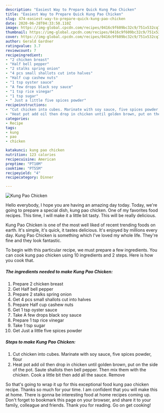 ```yaml
---
description: "Easiest Way to Prepare Quick Kung Pao Chicken"
title: "Easiest Way to Prepare Quick Kung Pao Chicken"
slug: 474-easiest-way-to-prepare-quick-kung-pao-chicken
date: 2020-06-28T04:33:50.110Z
image: https://img-global.cpcdn.com/recipes/0416c9f609bc32c9/751x532cq70/kung-pao-chicken-recipe-main-photo.jpg
thumbnail: https://img-global.cpcdn.com/recipes/0416c9f609bc32c9/751x532cq70/kung-pao-chicken-recipe-main-photo.jpg
cover: https://img-global.cpcdn.com/recipes/0416c9f609bc32c9/751x532cq70/kung-pao-chicken-recipe-main-photo.jpg
author: Gerald Gardner
ratingvalue: 3.7
reviewcount: 7
recipeingredient:
- "2 chicken breast"
- "Half bell pepper"
- "2 stalks spring onion"
- "4 pcs small shallots cut into halves"
- "Half cup cashew nuts"
- "1 tsp oyster sauce"
- "A few drops black soy sauce"
- "1 tsp rice vinegar"
- "1 tsp sugar"
- " Just a little five spices powder"
recipeinstructions:
- "Cut chicken into cubes. Marinate with soy sauce, five spices powder, flour"
- "Heat pot add oil then drop in chicken until golden brown, put on the side of the pot. Saute shallots then bell pepper. Then mix them with the chicken. Cook a little bit then add all the sauce. Remove"
categories:
- Recipe
tags:
- kung
- pao
- chicken

katakunci: kung pao chicken 
nutrition: 123 calories
recipecuisine: American
preptime: "PT10M"
cooktime: "PT55M"
recipeyield: "4"
recipecategory: Dinner

---
```



![Kung Pao Chicken](https://img-global.cpcdn.com/recipes/0416c9f609bc32c9/751x532cq70/kung-pao-chicken-recipe-main-photo.jpg)

Hello everybody, I hope you are having an amazing day today. Today, we're going to prepare a special dish, kung pao chicken. One of my favorites food recipes. This time, I will make it a little bit tasty. This will be really delicious.

Kung Pao Chicken is one of the most well liked of recent trending foods on earth. It's simple, it's quick, it tastes delicious. It's enjoyed by millions every day. Kung Pao Chicken is something which I've loved my whole life. They're fine and they look fantastic.




To begin with this particular recipe, we must prepare a few ingredients. You can cook kung pao chicken using 10 ingredients and 2 steps. Here is how you cook that.

##### The ingredients needed to make Kung Pao Chicken:

1. Prepare 2 chicken breast
1. Get Half bell pepper
1. Prepare 2 stalks spring onion
1. Get 4 pcs small shallots cut into halves
1. Prepare Half cup cashew nuts
1. Get 1 tsp oyster sauce
1. Take A few drops black soy sauce
1. Prepare 1 tsp rice vinegar
1. Take 1 tsp sugar
1. Get  Just a little five spices powder




##### Steps to make Kung Pao Chicken:

1. Cut chicken into cubes. Marinate with soy sauce, five spices powder, flour
1. Heat pot add oil then drop in chicken until golden brown, put on the side of the pot. Saute shallots then bell pepper. Then mix them with the chicken. Cook a little bit then add all the sauce. Remove




So that's going to wrap it up for this exceptional food kung pao chicken recipe. Thanks so much for your time. I am confident that you will make this at home. There is gonna be interesting food at home recipes coming up. Don't forget to bookmark this page on your browser, and share it to your family, colleague and friends. Thank you for reading. Go on get cooking!
